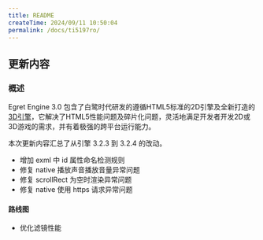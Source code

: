 ```yaml
---
title: README
createTime: 2024/09/11 10:50:04
permalink: /docs/ti5197ro/
---
```

## 更新内容

### 概述

Egret Engine 3.0 包含了白鹭时代研发的遵循HTML5标准的2D引擎及全新打造的[3D引擎](https://github.com/egret-labs/egret-3d)，它解决了HTML5性能问题及碎片化问题，灵活地满足开发者开发2D或3D游戏的需求，并有着极强的跨平台运行能力。

本次更新内容汇总了从引擎 3.2.3 到 3.2.4 的改动。

* 增加 exml 中 id 属性命名检测规则
* 修复 native 播放声音播放音量异常问题
* 修复 scrollRect 为空时渲染异常问题
* 修复 native 使用 https 请求异常问题

#### 路线图
* 优化滤镜性能
